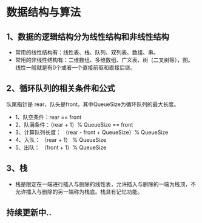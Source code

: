 # 数据结构与算法

## 1、数据的逻辑结构分为线性结构和非线性结构

* 常用的线性结构有：线性表、栈、队列、双列表、数组、串。
* 常用的非线性结构有：二维数组、多维数组、广义表、树（二叉树等），图。
  线性一般就是有0个或者一个直接前驱和直接后继。

## 2、循环队列的相关条件和公式

队尾指针是 rear，队头是front，其中QueueSize为循环队列的最大长度。

* 1、队空条件：rear == front
* 2、队满条件：（rear + 1）% QueueSize == front
* 3、计算队列长度： （rear - front + QueueSize）% QueueSize
* 4、入队： （rear + 1） % QueueSize
* 5、出队： （front + 1）% QueueSize

## 3、栈

* 栈是限定在一端进行插入与删除的线性表，允许插入与删除的一端为栈顶，不允许插入与删除的另一端称为栈底。栈具有记忆功能。

## 持续更新中..

